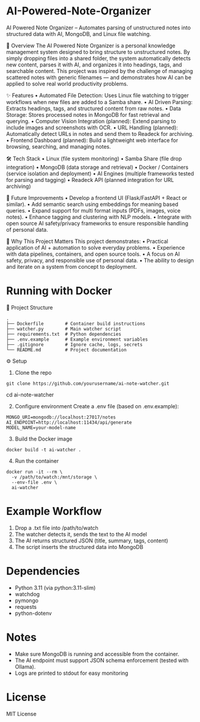 # AI-Powered-Note-Organizer
AI Powered Note Organizer – Automates parsing of unstructured notes into structured data with AI, MongoDB, and Linux file watching.

📖 Overview
The AI Powered Note Organizer is a personal knowledge management system designed to bring structure to unstructured notes. By simply dropping files into a shared folder, the system automatically detects new content, parses it with AI, and organizes it into headings, tags, and searchable content.
This project was inspired by the challenge of managing scattered notes with generic filenames — and demonstrates how AI can be applied to solve real world productivity problems.

✨ Features
•	Automated File Detection: Uses Linux file watching to trigger workflows when new files are added to a Samba share.
•	AI Driven Parsing: Extracts headings, tags, and structured content from raw notes.
•	Data Storage: Stores processed notes in MongoDB for fast retrieval and querying.
•	Computer Vision Integration (planned): Extend parsing to include images and screenshots with OCR.
•	URL Handling (planned): Automatically detect URLs in notes and send them to Readeck for archiving.
•	Frontend Dashboard (planned): Build a lightweight web interface for browsing, searching, and managing notes.

🛠️ Tech Stack
•	Linux (file system monitoring)
•	Samba Share (file drop integration)
•	MongoDB (data storage and retrieval)
•	Docker / Containers (service isolation and deployment)
•	AI Engines (multiple frameworks tested for parsing and tagging)
•	Readeck API (planned integration for URL archiving)
	
🚀 Future Improvements
•	Develop a frontend UI (Flask/FastAPI + React or similar).
•	Add semantic search using embeddings for meaning based queries.
•	Expand support for multi format inputs (PDFs, images, voice notes).
•	Enhance tagging and clustering with NLP models.
•	Integrate with open source AI safety/privacy frameworks to ensure responsible handling of personal data.

🎯 Why This Project Matters
This project demonstrates:
•	Practical application of AI + automation to solve everyday problems.
•	Experience with data pipelines, containers, and open source tools.
•	A focus on AI safety, privacy, and responsible use of personal data.
•	The ability to design and iterate on a system from concept to deployment.

# Running with Docker
📂 Project Structure
```
.
├── Dockerfile        # Container build instructions
├── watcher.py        # Main watcher script
├── requirements.txt  # Python dependencies
├── .env.example      # Example environment variables
├── .gitignore        # Ignore cache, logs, secrets
└── README.md         # Project documentation
```

⚙️ Setup
1. Clone the repo
   
```
git clone https://github.com/yourusername/ai-note-watcher.git
```
cd ai-note-watcher

2. Configure environment
Create a .env file (based on .env.example):
```
MONGO_URI=mongodb://localhost:27017/notes
AI_ENDPOINT=http://localhost:11434/api/generate
MODEL_NAME=your-model-name
```

3. Build the Docker image
```
docker build -t ai-watcher .
```

4. Run the container
```
docker run -it --rm \
  -v /path/to/watch:/mnt/storage \
  --env-file .env \
  ai-watcher
```

# Example Workflow
1. Drop a .txt file into /path/to/watch
2. The watcher detects it, sends the text to the AI model
3. The AI returns structured JSON (title, summary, tags, content)
4. The script inserts the structured data into MongoDB

# Dependencies
* Python 3.11 (via python:3.11-slim)
* watchdog
* pymongo
* requests
* python-dotenv

# Notes
* Make sure MongoDB is running and accessible from the container.
* The AI endpoint must support JSON schema enforcement (tested with Ollama).
* Logs are printed to stdout for easy monitoring

# License
MIT License

